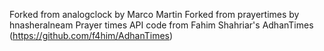 Forked from analogclock by Marco Martin
Forked from prayertimes by hnasheralneam
Prayer times API code from Fahim Shahriar's AdhanTimes (https://github.com/f4him/AdhanTimes)

